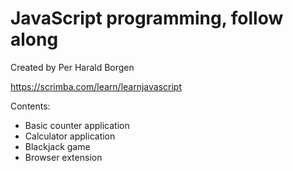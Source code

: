 # JavaScript programming, follow along

Created by Per Harald Borgen

https://scrimba.com/learn/learnjavascript

Contents:

- Basic counter application
- Calculator application
- Blackjack game
- Browser extension
